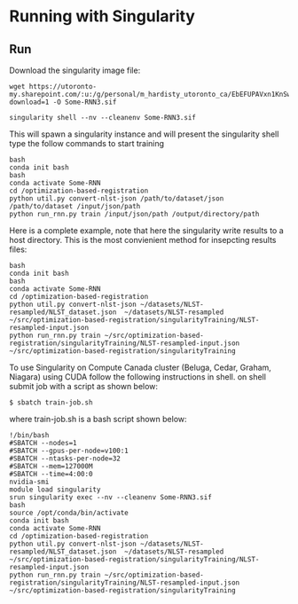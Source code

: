 # Running with Singularity

## Run

Download the singularity image file:

```
wget https://utoronto-my.sharepoint.com/:u:/g/personal/m_hardisty_utoronto_ca/EbEFUPAVxn1KnSwk8wzvfi8Bb1fvGKE4nxDmufSJYQ2hmg?download=1 -O Some-RNN3.sif
```



```
singularity shell --nv --cleanenv Some-RNN3.sif
```

This will spawn a singularity instance and will present the singularity shell type the follow commands to start training

```
bash
conda init bash
bash
conda activate Some-RNN
cd /optimization-based-registration
python util.py convert-nlst-json /path/to/dataset/json /path/to/dataset /input/json/path
python run_rnn.py train /input/json/path /output/directory/path
```

Here is a complete example, note that here the singularity write results to a host directory.  This is the most convienient method for insepcting results files:
```
bash
conda init bash
bash
conda activate Some-RNN
cd /optimization-based-registration
python util.py convert-nlst-json ~/datasets/NLST-resampled/NLST_dataset.json  ~/datasets/NLST-resampled   ~/src/optimization-based-registration/singularityTraining/NLST-resampled-input.json
python run_rnn.py train ~/src/optimization-based-registration/singularityTraining/NLST-resampled-input.json ~/src/optimization-based-registration/singularityTraining
```

To use Singularity on Compute Canada cluster (Beluga, Cedar, Graham, Niagara) using CUDA follow the following instructions in shell. 
on shell submit job with a script as shown below:
```
$ sbatch train-job.sh 
```

where train-job.sh is a bash script shown below:

```
!/bin/bash
#SBATCH --nodes=1
#SBATCH --gpus-per-node=v100:1
#SBATCH --ntasks-per-node=32
#SBATCH --mem=127000M
#SBATCH --time=4:00:0
nvidia-smi
module load singularity
srun singularity exec --nv --cleanenv Some-RNN3.sif
bash
source /opt/conda/bin/activate
conda init bash
conda activate Some-RNN
cd /optimization-based-registration
python util.py convert-nlst-json ~/datasets/NLST-resampled/NLST_dataset.json  ~/datasets/NLST-resampled   ~/src/optimization-based-registration/singularityTraining/NLST-resampled-input.json
python run_rnn.py train ~/src/optimization-based-registration/singularityTraining/NLST-resampled-input.json ~/src/optimization-based-registration/singularityTraining
```



